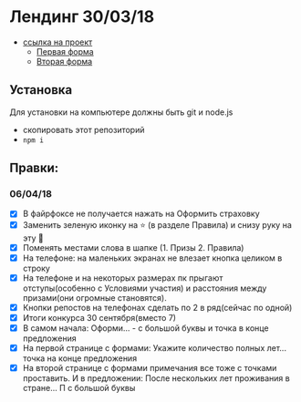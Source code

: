 # Лендинг 30/03/18

- [ссылка на проект](https://elukianov12.github.io/landing-310318/build/)
  - [Первая форма](https://elukianov12.github.io/landing-310318/build/first.html)
  - [Вторая форма](https://elukianov12.github.io/landing-310318/build/second.html)

## Установка

Для установки на компьютере должны быть git и node.js

- скопировать этот репозиторий
- `npm i`

## Правки:

### 06/04/18

- [x] В файрфоксе не получается нажать на Оформить страховку
- [x] Заменить зеленую иконку на ⭐ (в разделе Правила) и снизу руку на эту 🤞
- [x] Поменять местами слова в шапке (1. Призы 2. Правила)
- [x] На телефоне: на маленьких экранах не влезает кнопка целиком в строку
- [x] На телефоне и на некоторых размерах пк прыгают отступы(особенно с Условиями участия) и расстояния между призами(они огромные становятся).
- [x] Кнопки репостов на телефонах сделать по 2 в ряд(сейчас по одной)
- [x] Итоги конкурса 30 сентября(вместо 7)
- [x] В самом начала: Оформи... - с большой буквы и точка в конце предложения
- [x] На первой странице с формами: Укажите количество полных лет... точка на конце предложения
- [x] На второй странице с формами примечания все тоже с точками проставить. И в предложении: После нескольких лет проживания в стране... П с большой буквы